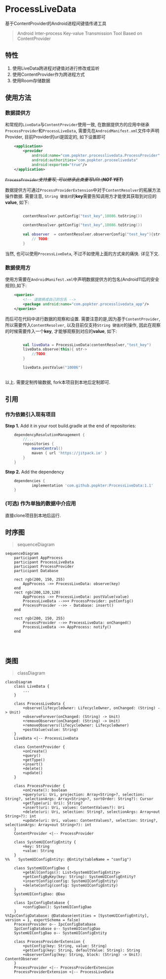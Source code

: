 # ProcessLiveData
基于ContentProvider的Android进程间键值传递工具
> Android Inter-process Key-value Transmission Tool Based on ContentProvider

## 特性

1. 使用LiveData跨进程对键值对进行修改或监听
2. 使用ContentProvider作为跨进程方式
3. 使用Room存储数据

## 使用方法
### 数据提供方

和常规的`LiveData`与`ContentProvider`使用一致, 在数据提供方的应用中继承`ProcessProvider`和`ProcessLiveData`, 需要先在`AndroidManifest.xml`文件中声明Provider, 目前Provider的uri是固定的, 如下设置即可
```xml
    <application>
        <provider
            android:name="com.popkter.processlivedata.ProcessProvider"
            android:authorities="com.popkter.proceelivedata"
            android:exported="true"/>
    </application>
```
~~_`ProcessProvider`支持重写, 可以继承此类重写URI_.(**_NOT YET_**)~~

数据提供方可通过`ProcessProviderExtension`中对于`ContentResolver`的拓展方法操作数据. 需要注意, `String 键值对`的**key**需要告知调用方才能使其获取到对应的**value**, 如下:
```kotlin

        contentResolver.putConfig("test_key",10086.toString())
        
        contentResolver.getConfig("test_key",10086.toString())
        
        val observer  = contentResolver.observerConfig("test_key"){str->
            // TODO:
        }

```
当然, 也可以使用`ProcessLiveData`, 不过不如使用上面的方式来的痛快. 详见下文.

### 数据使用方

使用方需要在`AndroidManifest.xml`中声明数据提供方的包名(Android11后的安全规则),如下:
```xml
    <queries>
        <!-- 请替换成自己的包名 -->
        <package android:name="com.popkter.processlivedata_app"/>
    </queries>
```

而后可在代码中进行数据的观察和设置. 需要注意的是,因为基于`ContentProvider`, 所以需要传入`ContentResolver`, 以及目前仅支持`String 键值对`的操作, 因此在观察的时候需要传入一个**key**, 才能够观察到对应的**value**, 如下:

```kotlin

        val liveData = ProcessLiveData(contentResolver,"test_key")
        liveData.observe(this){ str->
            //TODO
        }

        liveData.postValue("10086")
        
```
以上. 需要定制传输数据, fork本项目到本地后定制即可.
## 引用
### 作为依赖引入现有项目

**Step 1.** Add it in your root build.gradle at the end of repositories:

```groovy
	dependencyResolutionManagement {
		//...
		repositories {
			mavenCentral()
			maven { url 'https://jitpack.io' }
		}
	}
```

**Step 2.** Add the dependency

```groovy
	dependencies {
	        implementation 'com.github.popkter:ProcessLiveData:1.1'
	}
```
	

### (可选) 作为单独的数据中介应用

直接clone项目到本地后运行.


## 时序图
> sequenceDiagram

```mermaid
sequenceDiagram
    participant AppProcess
    participant ProcessLiveData
    participant ProcessProvider
    participant Database

    rect rgb(200, 150, 255)
        AppProcess ->> ProcessLiveData: observe(key)
    end
    rect rgb(200,120,120)
        AppProcess ->> ProcessLiveData: postValue(value)
        ProcessLiveData -->>+ ProcessProvider: putConfig()
        ProcessProvider -->> - Database: insert()
    end

    rect rgb(200, 150, 255)
        ProcessProvider -->> ProcessLiveData: onChanged()
        ProcessLiveData ->> AppProcess: notify()
    end




```

## 类图
> classDiagram

```mermaid
classDiagram
    class LiveData {
        ...
    }

    class ProcessLiveData {
        +observe(lifecycleOwner: LifecycleOwner, onChanged: (String) -> Unit)
        +observeForever(onChanged: (String) -> Unit)
        +removeObserver(onChanged: (String) -> Unit)
        +removeObservers(lifecycleOwner: LifecycleOwner)
        +postValue(value: String)
    }
    LiveData <|-- ProcessLiveData

    class ContentProvider {
        +onCreate()
        +query()
        +getType()
        +insert()
        +delete()
        +update()
    }

    class ProcessProvider {
        +onCreate(): boolean
        +query(uri: Uri, projection: Array<String>?, selection: String?, selectionArgs: Array<String>?, sortOrder: String?): Cursor
        +getType(uri: Uri): String?
        +insert(uri: Uri, values: ContentValues?): Uri
        +delete(uri: Uri, selection: String?, selectionArgs: Array<out String>?): int
        +update(uri: Uri, values: ContentValues?, selection: String?, selectionArgs: Array<out String>?): int
    }
    ContentProvider <|-- ProcessProvider

    class SystemUIConfigEntity {
        +key: String
        +value: String
    }
%%    SystemUIConfigEntity: @Entity(tableName = "config")

    class SystemUIConfigDao {
        +getAllConfigs(): List<SystemUIConfigEntity>
        +getConfigByKey(key: String): SystemUIConfigEntity?
        +insertConfig(config: SystemUIConfigEntity)
        +deleteConfig(config: SystemUIConfigEntity)
    }
    SystemUIConfigDao: @Dao

    class IpcConfigDatabase {
        +configDao(): SystemUIConfigDao
    }
%%IpcConfigDatabase: @Database(entities = [SystemUIConfigEntity], version = 1, exportSchema = false)
    ProcessProvider o-- IpcConfigDatabase
    IpcConfigDatabase o-- SystemUIConfigDao
    SystemUIConfigDao o-- SystemUIConfigEntity

    class ProcessProviderExtension {
        +putConfig(key: String, value: String)
        +getConfig(key: String, defaultValue: String): String
        +observerConfig(key: String, block: (String) -> Unit): ContentObserver
    }
    ProcessProvider <|-- ProcessProviderExtension
    ProcessProviderExtension <|-- ProcessLiveData

```
